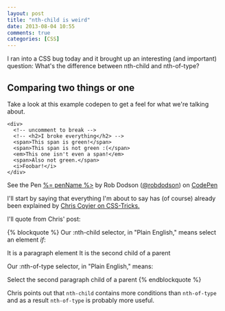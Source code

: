 ```yaml
---
layout: post
title: "nth-child is weird"
date: 2013-08-04 10:55
comments: true
categories: [CSS]
---
```


I ran into a CSS bug today and it brought up an interesting (and important) question: What's the difference between nth-child and nth-of-type?

<!--more-->

## Comparing two things or one

Take a look at this example codepen to get a feel for what we're talking about.

<div data-height="268" data-theme-id="0" data-slug-hash="GzuKH" data-user="robdodson" data-default-tab="html" class='codepen'><pre><code>&lt;div&gt;
  &lt;!-- uncomment to break --&gt;
  &lt;!-- &lt;h2&gt;I broke everything&lt;&#x2F;h2&gt; --&gt;
  &lt;span&gt;This span is green!&lt;&#x2F;span&gt;
  &lt;span&gt;This span is not green :(&lt;&#x2F;span&gt;
  &lt;em&gt;This one isn&#x27;t even a span!&lt;&#x2F;em&gt;
  &lt;span&gt;Also not green.&lt;&#x2F;span&gt;
  &lt;i&gt;Foobar!&lt;&#x2F;i&gt;
&lt;&#x2F;div&gt;</code></pre>
<p>See the Pen <a href='http://codepen.io/robdodson/pen/GzuKH'>%= penName %></a> by Rob Dodson (<a href='http://codepen.io/robdodson'>@robdodson</a>) on <a href='http://codepen.io'>CodePen</a></p>
</div><script async src="http://codepen.io/assets/embed/ei.js"></script>

I'll start by saying that everything I'm about to say has (of course) already been explained by [Chris Coyier on CSS-Tricks.](http://css-tricks.com/the-difference-between-nth-child-and-nth-of-type/)

I'll quote from Chris' post:

{% blockquote %}
Our :nth-child selector, in "Plain English," means select an element *if*:

It is a paragraph element
It is the second child of a parent

Our :nth-of-type selector, in "Plain English," means:

Select the second paragraph child of a parent
{% endblockquote %}

Chris points out that `nth-child` contains more conditions than `nth-of-type` and as a result `nth-of-type` is probably more useful.